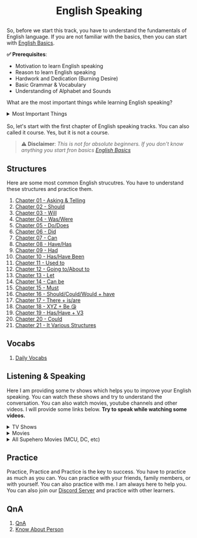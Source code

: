 # <p align="center">English Speaking</p>

So, before we start this track, you have to understand the fundamentals of English language. If you are not familiar with the basics, then you can start with [English Basics](/courses/english/structures/english-basics.md).

**✅ Prerequisites**:
* Motivation to learn English speaking
* Reason to learn English speaking
* Hardwork and Dedication (Burning Desire)
* Basic Grammar & Vocabulary
* Understanding of Alphabet and Sounds

What are the most important things while learning English speaking?

<details>
<summary>
Most Important Things
</summary>
<b>[1. Structure:]</b> You have to understand the structure of English language. It is very important to know how to form a sentence.<br>
<b>[2. Vocabulary:]</b> You have to learn new words everyday. It is very important to have a good vocabulary.<br>
<b>[3. Listeng & Speaking]:</b> Belive me guys listening, watching videos and speaking is very very important.<br>
<b>[4. Practice:]</b> You have to practice all 3 things as much as you can.<br>
</details>
<br>
So, let's start with the first chapter of English speaking tracks. You can also called it course. Yes, but it is not a course.

<br>

> **⚠️ Disclaimer**:
*This is not for absolute beginners. If you don't know anything you start fron basics [English Basics](/courses/english/english-basics.md)*

## Structures

Here are some most common English strucutres. You have to understand these structures and practice them.

01. [Chapter 01 - Asking & Telling](/courses/english/structures/asking-telling.md)
02. [Chapter 02 - Should](/courses/english/structures/should.md)
03. [Chapter 03 - Will](/courses/english/structures/will.md)
04. [Chapter 04 - Was/Were](/courses/english/structures/was-were.md)
05. [Chapter 05 - Do/Does](/courses/english/structures/do-does.md)
06. [Chapter 06 - Did](/courses/english/structures/did.md)
07. [Chapter 07 - Can](/courses/english/structures/can.md)
08. [Chapter 08 - Have/Has](/courses/english/structures/has-have.md)
09. [Chapter 09 - Had](/courses/english/structures/had.md)
10. [Chapter 10 - Has/Have Been](/courses/english/structures/has-have-been.md)
11. [Chapter 11 - Used to](/courses/english/structures/used-to.md)
12. [Chapter 12 - Going to/About to](/courses/english/structures/about-going.md)
13. [Chapter 13 - Let](/courses/english/structures/let.md)
14. [Chapter 14 - Can be](/courses/english/structures/can-be.md)
15. [Chapter 15 - Must](/courses/english/structures/must.md)
16. [Chapter 16 - Should/Could/Would + have](/courses/english/structures/should-would-could-have.md)
17. [Chapter 17 - There + is/are](/courses/english/structures/there-is-are.md)
18. [Chapter 18 - XYZ + Be 😘](/courses/english/structures/xyz-be.md)
19. [Chapter 19 - Has/Have + V3](/courses/english/structures/has-have-v3.md)
20. [Chapter 20 - Could](/courses/english/structures/could.md)
21. [Chapter 21 - It Various Structures](/courses/english/structures/it-various-structures.md)

## Vocabs
1. [Daily Vocabs](/courses/english/vocabs/01.md)


## Listening & Speaking

Here I am providing some tv shows which helps you to improve your English speaking. You can watch these shows and try to understand the conversation. You can also watch movies, youtube channels and other videos. I will provide some links below. **Try to speak while watching some videos.**

<details>
<summary>
TV Shows
</summary>

1. [Stranger Things](https://www.netflix.com/in/title/80057281) - Engaging dialogues, and a great way to learn American English. It is a science fiction horror series.

2. [Friends](https://www.netflix.com/in/title/70153404) -
A classic sitcom that provides everyday conversational American English. Belive me it is really gold for English learners. It is funny, and entertaining.

13. [The Flash](https://www.imdb.com/title/tt3107288/) - After being struck by lightning, Barry Allen wakes up from his coma to discover he's been given the power of super speed, becoming the Flash, fighting crime in Central City.
</details>


<!-- Movies Section  -->
<details>
<summary>
Movies
</summary>

1. [Just Friends](https://www.imdb.com/title/tt0433400/) - While visiting his hometown during Christmas, a man comes face-to-face with his old high-school crush and best friend--a woman whose rejection of him turned him into a ferocious womanizer.

2. [The Pursuit of Happyness](https://www.imdb.com/title/tt0454921/) - A struggling salesman takes custody of his son as he's poised to begin a life-changing professional career.

3. [The Shawshank Redemption](https://www.imdb.com/title/tt0111161/) - A banker convicted of uxoricide forms a friendship over a quarter century with a hardened convict, while maintaining his innocence and trying to remain hopeful through simple compassion.

</details>

<details>
<summary>
All Supehero Movies (MCU, DC, etc)
</summary>

1. [Spider Man](https://www.imdb.com/title/tt0145487/) -After being bitten by a genetically-modified spider, a shy teenager gains spider-like abilities that he uses to fight injustice as a masked superhero and face a vengeful enemy.

2. [Iron Man](https://www.imdb.com/title/tt0371746/) - After being held captive in an Afghan cave, billionaire engineer Tony Stark creates a unique weaponized suit of armor to fight evil.

3. [Thor](https://www.imdb.com/title/tt0800369/) - The powerful but arrogant god Thor is cast out of Asgard to live amongst humans in Midgard (Earth), where he soon becomes one of their finest defenders.

4. [Captain America](https://www.imdb.com/title/tt0458339/) - Steve Rogers, a rejected military soldier, transforms into Captain America after taking a dose of a "Super-Soldier serum". 

5. [Black Panther](https://www.imdb.com/title/tt1825683/) - T'Challa, heir to the hidden but advanced kingdom of Wakanda, must step forward to lead his people into a new future and must confront a challenger from his country's past.

6. [Avengers](https://www.imdb.com/title/tt0848228/) - Earth's mightiest heroes must come together and learn to fight as a team if they are going to stop the mischievous Loki and his alien army from enslaving humanity.

8. [Batman](https://www.imdb.com/title/tt0372784/) - After training with his mentor, Batman begins his fight to free crime-ridden Gotham City from corruption.

9. [Superman](https://www.imdb.com/title/tt0078346/) - An alien orphan is sent from his dying planet to Earth, where he grows up to become his adoptive home's first and greatest superhero.

10. [Wonder Woman](https://www.imdb.com/title/tt0451279/) - When a pilot crashes and tells of conflict in the outside world, Diana, an Amazonian warrior in training, leaves home to fight a war, discovering her full powers and true destiny.

11. [Justice League](https://www.imdb.com/title/tt0974015/) - Fueled by his restored faith in humanity and inspired by Superman's selfless act, Bruce Wayne enlists the help of his new-found ally, Diana Prince, to face an even greater enemy

12. [Aquaman](https://www.imdb.com/title/tt1477834/) - Arthur Curry, the human-born heir to the underwater kingdom of Atlantis, goes on a quest to prevent a war between the worlds of ocean and land.

13. [The Flash](https://www.imdb.com/title/tt0439572/) - Barry Allen uses his super speed to change the past, but his attempt to save his family creates a world without super heroes, forcing him to race for his life in order to save the future.


</details>

## Practice

Practice, Practice and Practice is the key to success. You have to practice as much as you can. You can practice with your friends, family members, or with yourself. You can also practice with me. I am always here to help you. You can also join our [Discord Server](https://discord.com/invite/CxPBRSZut7) and practice with other learners.

## QnA
01. [QnA](/courses/english/QnA.md)
02. [Know About Person](/courses/english/conversations/basic-conversation-know-person.md)
